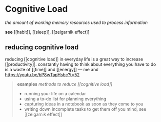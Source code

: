 # Cognitive Load

_the amount of working memory resources used to process information_

**see** [[habit]], [[sleep]], [[zeigarnik effect]]

## reducing cognitive load

reducing [[cognitive load]] in everyday life is a great way to increase [[productivity]]. constantly having to think about everything you have to do is a waste of [[time]] and [[energy]] &mdash; me and <https://youtu.be/bP8wTapHsbc?t=52>

> **examples** _methods to reduce [[cognitive load]]_
>
> - running your life on a calendar
> - using a to-do list for planning everything
> - capturing ideas in a notebook as soon as they come to you
> - writing down incomplete tasks to get them off you mind, see [[zeigarnik effect]]
